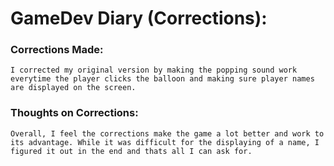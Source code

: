 # GameDev Diary (Corrections):

### Corrections Made:

    I corrected my original version by making the popping sound work everytime the player clicks the balloon and making sure player names are displayed on the screen.


### Thoughts on Corrections:

    Overall, I feel the corrections make the game a lot better and work to its advantage. While it was difficult for the displaying of a name, I figured it out in the end and thats all I can ask for.
